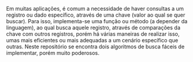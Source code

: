 Em muitas aplicações, é comum a necessidade de haver consultas a um registro ou dado específico, através de uma chave (valor ao qual se quer buscar). Para isso, implementa-se uma função ou método (a depender da linguagem), ao qual busca aquele registro, através de comparações da chave com outros registros, porém há várias maneiras de realizar isso, umas mais eficientes ou mais adequadas a um cenário específico que outras. Neste repositório se encontra dois algoritmos de busca fáceis de implementar, porém muito poderosos.
